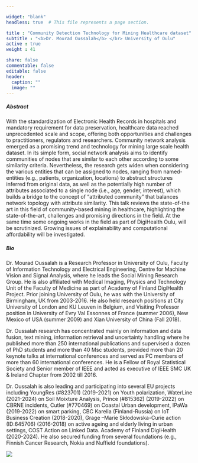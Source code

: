 ```yaml
---

widget: "blank"
headless: true  # This file represents a page section.

title : "Community Detection Technology for Mining Healthcare dataset"
subtitle : "<b>Dr. Mourad Oussalah</b> </br> University of Oulu"
active : true
weight : 41

share: false
commentable: false
editable: false
header:
  caption: ""
  image: ""
---
```


##### Abstract

With the standardization of Electronic Health Records in hospitals and mandatory requirement for data preservation, healthcare data reached unprecedented scale and scope, offering both opportunities and challenges to practitioners, regulators and researchers. Community network analysis emerged as a promising trend and technology for mining large scale health dataset. In its simple form, social network analysis aims to identify communities of nodes that are similar to each other according to some similarity criteria. Nevertheless, the research gets widen when considering the various entities that can be assigned to nodes, ranging from named-entities (e.g., patients, organization, locations) to abstract structures inferred from original data, as well as  the potentially high number of attributes associated to a single node (i.e., age, gender, interest), which builds a bridge to the concept of “attributed community” that balances network topology with attribute similarity. This talk reviews the state-of-the art in this field of community-based mining in healthcare, highlighting the state-of-the-art, challenges and promising directions in the field. At the same time some ongoing works in the field as part of DigiHealth Oulu, will be scrutinized. Growing issues of explainability and computational affordability will be investigated.


##### Bio

Dr. Mourad Oussalah is a Research Professor in University of Oulu, Faculty of Information Technology and Electrical Engineering, Centre for Machine Vision and Signal Analysis, where he leads the Social Mining Research Group. He is also affiliated with Medical Imaging, Physics and Technology Unit of the Faculty of Medicine as part of Academy of Finland DigiHealth Project. Prior joining University of Oulu, he was with the University of Birmingham, UK from 2003-2016. He also held research positions at City University of London and KU Leuven in Belgium, and Visiting Professor position in University of Evry Val Essonnes of France (summer 2006), New Mexico of USA (summer 2009) and Xian University of China (Fall 2018).

Dr. Oussalah research has concentrated mainly on information and data fusion, text mining, information retrieval and uncertainty handling where he published more than 250 international publications and supervised a dozen of PhD students and more than 40 Msc students, provided more than 20 keynote talks at international conferences and served as PC members of more than 60 international conferences.
He is a Fellow of Royal Statistical Society and Senior member of IEEE and acted as executive of IEEE SMC UK & Ireland Chapter from 2002 till 2016.

Dr. Oussalah is also leading and participating into several EU projects including YoungRes (#823701) (2019-2021) on Youth polarization, WaterLine (2021-2024) on Soil Moixture Analysis, Prince (#815362) (2019-2022) on CBRNE incidents, Cutler (#770469) on Coastal Urban development, IPaWa (2019-2022) on smart parking, CBC Karelia (Finland-Russia) on IoT Business Creation (2018-2020), Grage –Marie Skłodowska-Curie action (ID:645706) (2016-2018) on active ageing and elderly living in urban settings, COST Action on Linked Data. Academy of Finland DigiHealth (2020-2024). He also secured funding from several foundations (e.g., Finnish Cancer Research, Nokia and Nuffield foundations).

<img src="https://www.sciencecapital.co.uk/photos/Mourad-Oussalah.jpg">
